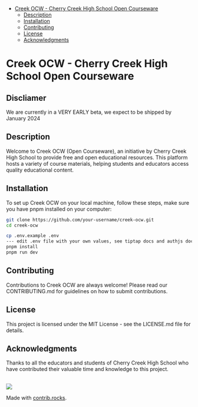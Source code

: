 <!--toc:start-->
- [Creek OCW - Cherry Creek High School Open Courseware](#creek-ocw-cherry-creek-high-school-open-courseware)
  - [Description](#description)
  - [Installation](#installation)
  - [Contributing](#contributing)
  - [License](#license)
  - [Acknowledgments](#acknowledgments)
<!--toc:end-->
# Creek OCW - Cherry Creek High School Open Courseware
## Discliamer
  We are currently in a VERY EARLY beta, we expect to be shipped by January 2024
## Description
Welcome to Creek OCW (Open Courseware), an initiative by Cherry Creek High School to provide free and open educational resources. This platform hosts a variety of course materials, helping students and educators access quality educational content.

## Installation
To set up Creek OCW on your local machine, follow these steps, make sure you have pnpm installed on your computer:

```bash
git clone https://github.com/your-username/creek-ocw.git
cd creek-ocw

cp .env.example .env
--- edit .env file with your own values, see tiptap docs and authjs docs ---
pnpm install
pnpm run dev
```

## Contributing
Contributions to Creek OCW are always welcome! Please read our CONTRIBUTING.md for guidelines on how to submit contributions.
## License
This project is licensed under the MIT License - see the LICENSE.md file for details.
## Acknowledgments
Thanks to all the educators and students of Cherry Creek High School who have contributed their valuable time and knowledge to this project.
<br />
<br />

<a href="https://github.com/CCHS-Computer-Science-Honors-Society/creek-ocw/graphs/contributors">
  <img src="https://contrib.rocks/image?repo=CCHS-Computer-Science-Honors-Society/creek-ocw" />
</a>

Made with [contrib.rocks](https://contrib.rocks).
